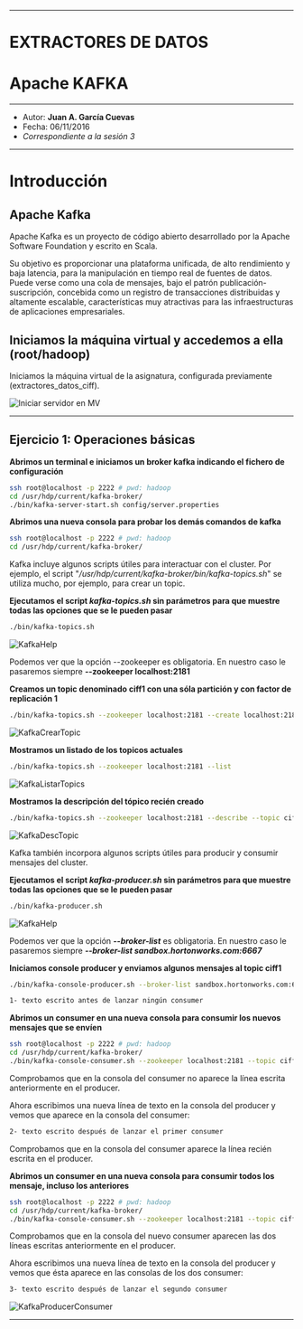 ***
# EXTRACTORES DE DATOS
# Apache KAFKA
***
- Autor: **Juan A. García Cuevas**
- Fecha: 06/11/2016
- _Correspondiente a la sesión 3_

***
# Introducción

## Apache Kafka 

Apache Kafka es un proyecto de código abierto desarrollado por la Apache Software Foundation y escrito en Scala.

Su objetivo es proporcionar una plataforma unificada, de alto rendimiento y baja latencia, para la manipulación en tiempo real de fuentes de datos. Puede verse como una cola de mensajes, bajo el patrón publicación-suscripción, concebida como un registro de transacciones distribuidas y altamente escalable, características muy atractivas para las infraestructuras de aplicaciones empresariales.

## Iniciamos la máquina virtual y accedemos a ella (root/hadoop)

Iniciamos la máquina virtual de la asignatura, configurada previamente (extractores_datos_ciff).

![Iniciar servidor en MV](images/s2/SatrtServer.png)

***
## Ejercicio 1: Operaciones básicas

**Abrimos un terminal e iniciamos un broker kafka indicando el fichero de configuración**
```bash
ssh root@localhost -p 2222 # pwd: hadoop
cd /usr/hdp/current/kafka-broker/
./bin/kafka-server-start.sh config/server.properties
```

**Abrimos una nueva consola para probar los demás comandos de kafka**
```bash
ssh root@localhost -p 2222 # pwd: hadoop
cd /usr/hdp/current/kafka-broker/
```

Kafka incluye algunos scripts útiles para interactuar con el cluster. Por ejemplo, el script "_/usr/hdp/current/kafka-broker/bin/kafka-topics.sh_" se utiliza mucho, por ejemplo, para crear un topic.

**Ejecutamos el script _kafka-topics.sh_ sin parámetros para que muestre todas las opciones que se le pueden pasar**
```bash
./bin/kafka-topics.sh
```
![KafkaHelp](images/s3/KafkaTopicHelp.png)

Podemos ver que la opción --zookeeper es obligatoria. En nuestro caso le pasaremos siempre **--zookeeper localhost:2181**

**Creamos un topic denominado ciff1 con una sóla partición y con factor de replicación 1**
```bash
./bin/kafka-topics.sh --zookeeper localhost:2181 --create localhost:2181 --topic ciff1 --partitions 1 --replication-factor 1
```
![KafkaCrearTopic](images/s3/KafkaCrearTopic.png)

**Mostramos un listado de los topicos actuales**
```bash
./bin/kafka-topics.sh --zookeeper localhost:2181 --list
```
![KafkaListarTopics](images/s3/KafkaListarTopics.png)

**Mostramos la descripción del tópico recién creado**
```bash
./bin/kafka-topics.sh --zookeeper localhost:2181 --describe --topic ciff1
```
![KafkaDescTopic](images/s3/KafkaDescTopic.png)

Kafka también incorpora algunos scripts útiles para producir y consumir mensajes del cluster.

**Ejecutamos el script _kafka-producer.sh_ sin parámetros para que muestre todas las opciones que se le pueden pasar**
```bash
./bin/kafka-producer.sh
```
![KafkaHelp](images/s3/KafkaProducerHelp.png)

Podemos ver que la opción **_--broker-list_** es obligatoria. En nuestro caso le pasaremos siempre **_--broker-list sandbox.hortonworks.com:6667_**

**Iniciamos console producer y enviamos algunos mensajes al topic ciff1**

```bash
./bin/kafka-console-producer.sh --broker-list sandbox.hortonworks.com:6667 --topic ciff1
```
```txt
1- texto escrito antes de lanzar ningún consumer
```

**Abrimos un consumer en una nueva consola para consumir los nuevos mensajes que se envíen**

```bash
ssh root@localhost -p 2222 # pwd: hadoop
cd /usr/hdp/current/kafka-broker/
./bin/kafka-console-consumer.sh --zookeeper localhost:2181 --topic ciff1
```
Comprobamos que en la consola del consumer no aparece la línea escrita anteriormente en el producer.

Ahora escribimos una nueva línea de texto en la consola del producer y vemos que aparece en la consola del consumer:

```txt
2- texto escrito después de lanzar el primer consumer
```

Comprobamos que en la consola del consumer aparece la línea recién escrita en el producer.

**Abrimos un consumer en una nueva consola para consumir todos los mensaje, incluso los anteriores**

```bash
ssh root@localhost -p 2222 # pwd: hadoop
cd /usr/hdp/current/kafka-broker/
./bin/kafka-console-consumer.sh --zookeeper localhost:2181 --topic ciff1 --from-beginning
```

Comprobamos que en la consola del nuevo consumer aparecen las dos líneas escritas anteriormente en el producer.

Ahora escribimos una nueva línea de texto en la consola del producer y vemos que ésta aparece en las consolas de los dos consumer:

```txt
3- texto escrito después de lanzar el segundo consumer
```

![KafkaProducerConsumer](./images/s3/KafkaProducerConsumer.png)


***

